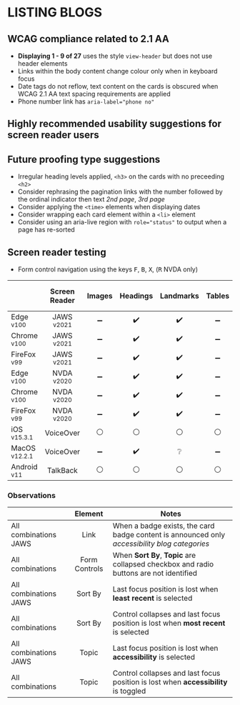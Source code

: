 # LISTING BLOGS
## WCAG compliance related to 2.1 AA
- **Displaying 1 - 9 of 27** uses the style `view-header` but does not use header elements
- Links within the body content change colour only when in keyboard focus
- Date tags do not reflow, text content on the cards is obscured when WCAG 2.1 AA text spacing requirements are applied
-  Phone number link has `aria-label="phone no"`

## Highly recommended usability suggestions for screen reader users

## Future proofing type suggestions
- Irregular heading levels applied, `<h3>` on the cards with no preceeding `<h2>`
- Consider rephrasing the pagination links with the number followed by the ordinal indicator then text _2nd page_, _3rd page_
- Consider applying the `<time>` elements when displaying dates
- Consider wrapping each card element within a `<li>` element
- Consider using an aria-live region with `role="status"` to output when a page has re-sorted

## Screen reader testing
- Form control navigation using the keys <kbd>F</kbd>, <kbd>B</kbd>, <kbd>X</kbd>, (<kbd>R</kbd> NVDA only)

|   |Screen Reader   | Images | Headings  |Landmarks   |Tables   | Lists |Links |Form Controls | Sort & Filter |	Pagination
|---|:-:|:-:|:-:|:-:|:-:|:-:|:-:|:-:|:-:|:-:|
| Edge <sup>v100</sup> 		| JAWS <sup>v2021</sup> 	| :heavy_minus_sign:  | :heavy_check_mark: | :heavy_check_mark:  | :heavy_minus_sign:  | :heavy_check_mark:  | :heavy_check_mark:  | :heavy_check_mark:  |:heavy_check_mark:|:heavy_check_mark:|
| Chrome <sup>v100</sup> 	| JAWS <sup>v2021</sup>  	| :heavy_minus_sign:  | :heavy_check_mark:  | :heavy_check_mark:  | :heavy_minus_sign:  | :heavy_check_mark:  | :heavy_check_mark:  | :heavy_check_mark:  |:heavy_check_mark:|:heavy_check_mark:|
| FireFox <sup>v99</sup> 	| JAWS <sup>v2021</sup>   	| :heavy_minus_sign:  | :heavy_check_mark:  | :heavy_check_mark:  | :heavy_minus_sign:  | :heavy_check_mark:  | :heavy_check_mark:  | :heavy_check_mark:  |:heavy_check_mark:|:heavy_check_mark:|
| Edge <sup>v100</sup> 		| NVDA <sup>v2020</sup> 	| :heavy_minus_sign:  |:heavy_check_mark:  | :heavy_check_mark:  | :heavy_minus_sign:  | :heavy_check_mark:  | :heavy_check_mark: | :heavy_check_mark:  |:heavy_check_mark:|:heavy_check_mark:|
| Chrome <sup>v100</sup> 	| NVDA <sup>v2020</sup>  	| :heavy_minus_sign:  | :heavy_check_mark:  | :heavy_check_mark: | :heavy_minus_sign:  | :heavy_check_mark:  | :heavy_check_mark:  | :heavy_check_mark:  |:heavy_check_mark:|:heavy_check_mark:|
| FireFox <sup>v99</sup> 	| NVDA <sup>v2020</sup>   	| :heavy_minus_sign:  | :heavy_check_mark:  | :heavy_check_mark:  | :heavy_minus_sign:  | :heavy_check_mark:  | :heavy_check_mark:  | :heavy_check_mark:  |:heavy_check_mark:|:heavy_check_mark:|
| iOS <sup>v15.3.1</sup> 	| VoiceOver 				| :white_circle:  | :white_circle:  | :white_circle:  | :white_circle:  | :white_circle:  | :white_circle:  | :white_circle:  |:white_circle:|:white_circle:|
| MacOS <sup>v12.2.1</sup> 	| VoiceOver  				| :heavy_minus_sign:  | :heavy_check_mark:  | :grey_question:  | :heavy_minus_sign: | :heavy_check_mark:  | :heavy_check_mark: | :heavy_check_mark:  |:heavy_check_mark:|:heavy_check_mark:|
| Android <sup>v11</sup> 	| TalkBack 					| :white_circle:  | :white_circle:  | :white_circle:  | :white_circle:  | :white_circle:  | :white_circle:  | :white_circle:  |:white_circle:|:white_circle:|

### Observations
|  | Element  | Notes |
|---|:-:|---|
| All combinations JAWS |Link | When a badge exists, the card badge content is announced only _accessibility blog categories_  |
| All combinations | Form Controls | When **Sort By**, **Topic** are collapsed checkbox and radio buttons are not identified  |
|All combinations JAWS| Sort By |Last focus position is lost when **least recent** is selected
|All combinations| Sort By |Control collapses and last focus position is lost when **most recent** is selected
|All combinations JAWS| Topic |Last focus position is lost when **accessibility** is selected
|All combinations| Topic |Control collapses and last focus position is lost when **accessibility** is toggled
